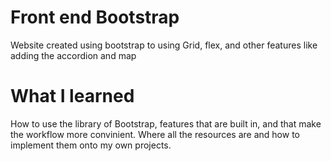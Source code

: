 # Front end Bootstrap

Website created using bootstrap to using Grid, flex, and other features like adding the accordion and map

# What I learned

How to use the library of Bootstrap, features that are built in, and that make the workflow more convinient. 
Where all the resources are and how to implement them onto my own projects.
